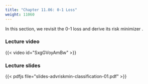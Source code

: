 ```yaml
---
title: "Chapter 11.06: 0-1 Loss"
weight: 11060
---
```

In this section, we revisit the 0-1 loss and derive its risk minimizer .

<!--more-->

### Lecture video

{{< video id="SxgGVoyAmBw" >}}

### Lecture slides

{{< pdfjs file="slides-advriskmin-classification-01.pdf" >}}
